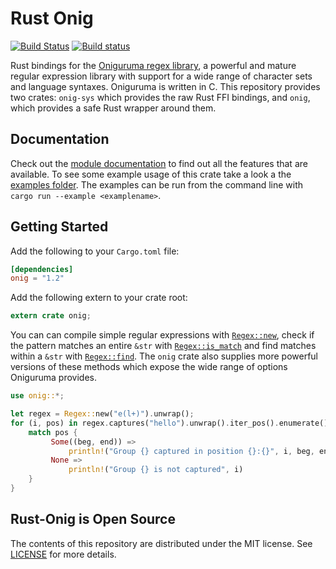 # Rust Onig

[![Build Status](https://travis-ci.org/rust-onig/rust-onig.svg?branch=master)](https://travis-ci.org/rust-onig/rust-onig)
[![Build status](https://ci.appveyor.com/api/projects/status/7qxdb44xpw4bkjfi/branch/master?svg=true)](https://ci.appveyor.com/project/iwillspeak/rust-onig/branch/master)

Rust bindings for the [Oniguruma regex library][Onig_wiki], a powerful and mature regular expression library with support for a wide range of character sets and language syntaxes. Oniguruma is written in C. This repository provides two crates: `onig-sys` which provides the raw Rust FFI bindings, and `onig`, which provides a safe Rust wrapper around them.

## Documentation

Check out the [module documentation][onig_crate_doc] to find out all the features that are available. To see some example usage of this crate take a look a the [examples folder][examples_folder]. The examples can be run from the command line with `cargo run --example <examplename>`.

## Getting Started

Add the following to your `Cargo.toml` file:

```toml
[dependencies]
onig = "1.2"
```

Add the following extern to your crate root:

```rust
extern crate onig;
```

You can can compile simple regular expressions with [`Regex::new`][regex_new], check if the pattern matches an entire `&str`  with [`Regex::is_match`][regex_is_match] and find matches within a `&str` with [`Regex::find`][regex_find]. The `onig` crate also supplies more powerful versions of these methods which expose the wide range of options Oniguruma provides.

```rust
use onig::*;

let regex = Regex::new("e(l+)").unwrap();
for (i, pos) in regex.captures("hello").unwrap().iter_pos().enumerate() {
    match pos {
         Some((beg, end)) =>
             println!("Group {} captured in position {}:{}", i, beg, end),
         None =>
             println!("Group {} is not captured", i)
    }
}
```

## Rust-Onig is Open Source

The contents of this repository are distributed under the MIT license. See [LICENSE](LICENSE.md) for more details.

 [Onig_wiki]: https://en.wikipedia.org/wiki/Oniguruma
 [onig_crate_doc]: https://docs.rs/onig/1.2.0/onig/
 [examples_folder]: https://github.com/rust-onig/rust-onig/tree/master/examples
 [regex_new]: https://docs.rs/onig/1.2.0/onig/struct.Regex.html#method.new
 [regex_is_match]: https://docs.rs/onig/1.2.0/onig/struct.Regex.html#method.is_match
 [regex_find]: https://docs.rs/onig/1.2.0/onig/struct.Regex.html#method.find
